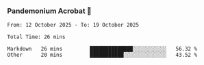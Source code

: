 ### Pandemonium Acrobat 🤸

<!--START_SECTION:waka-->

```all_time
From: 12 October 2025 - To: 19 October 2025

Total Time: 26 mins

Markdown   26 mins         ██████████████░░░░░░░░░░░   56.32 %
Other      20 mins         ███████████░░░░░░░░░░░░░░   43.52 %
```

<!--END_SECTION:waka-->
